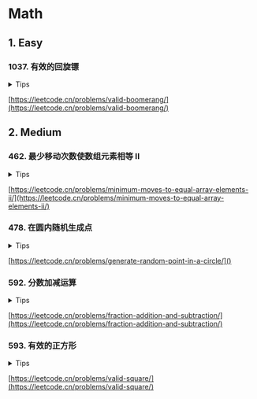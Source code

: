 # Math

## 1. Easy

### 1037. 有效的回旋镖

<details>
<summary>Tips</summary>

1. 使用斜率判断3点共线
2. (y3−y1)(x2−x1)−(y2−y1)(x3−x1)=0

</details>

[https://leetcode.cn/problems/valid-boomerang/](https://leetcode.cn/problems/valid-boomerang/)

## 2. Medium

### 462. 最少移动次数使数组元素相等 II

<details>
<summary>Tips</summary>

1. 在数轴上,只有所有数到中心点的距离才能最短
2. 所以排序后直接求和中心点的差的和

</details>

[https://leetcode.cn/problems/minimum-moves-to-equal-array-elements-ii/](https://leetcode.cn/problems/minimum-moves-to-equal-array-elements-ii/)

### 478. 在圆内随机生成点

<details>
<summary>Tips</summary>

1. 在正方形上选点如果不在圆内就继续选
2. `random.nextDouble() * (2 * radius) - radius;`生成一个[-R,R]的x和y

</details>

[https://leetcode.cn/problems/generate-random-point-in-a-circle/]()

### 592. 分数加减运算

<details>
<summary>Tips</summary>

1. 分子*分母,最后化简
2. 循环里每次找到一个分数
3. 化简需用最大公约数化简

</details>

[https://leetcode.cn/problems/fraction-addition-and-subtraction/](https://leetcode.cn/problems/fraction-addition-and-subtraction/)

### 593. 有效的正方形

<details>
<summary>Tips</summary>

1. 2条对角线的中点相同
    1. 对角线中点=(x1+x2)/2,(y1+y2)/2
2. 2条对角线的长度相同
    1. (x1-x2)*(x1-x2) + (y1-y2)*(y1-y2) = (x3-x4)*(x3-x4) + (y3-y4)*(y3-y4)
3. 2条对角线垂直相交
    1. 向量的积: (x1-x2)*(x3-x4) + (y1-y2)*(y3-y4) = 0

</details>

[https://leetcode.cn/problems/valid-square/](https://leetcode.cn/problems/valid-square/)